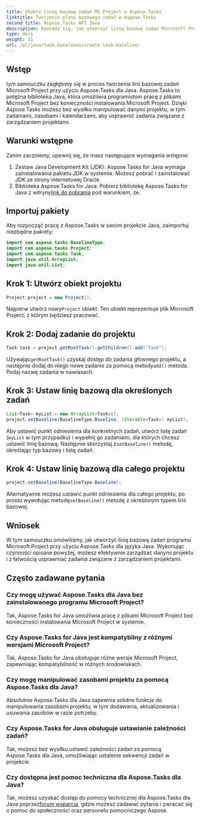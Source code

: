 ```yaml
---
title: Utwórz linię bazową zadań MS Project w Aspose.Tasks
linktitle: Tworzenie planu bazowego zadań w Aspose.Tasks
second_title: Aspose.Tasks API Java
description: Dowiedz się, jak utworzyć linię bazową zadań Microsoft Project w Javie przy użyciu Aspose.Tasks, potężnej biblioteki do łatwego zarządzania danymi projektu.
type: docs
weight: 11
url: /pl/java/task-baselines/create-task-baseline/
---
```

## Wstęp
tym samouczku zagłębimy się w proces tworzenia linii bazowej zadań Microsoft Project przy użyciu Aspose.Tasks dla Java. Aspose.Tasks to potężna biblioteka Java, która umożliwia programistom pracę z plikami Microsoft Project bez konieczności instalowania Microsoft Project. Dzięki Aspose.Tasks możesz bez wysiłku manipulować danymi projektu, w tym zadaniami, zasobami i kalendarzami, aby usprawnić zadania związane z zarządzaniem projektami.
## Warunki wstępne
Zanim zaczniemy, upewnij się, że masz następujące wymagania wstępne:
1. Zestaw Java Development Kit (JDK): Aspose.Tasks for Java wymaga zainstalowania pakietu JDK w systemie. Możesz pobrać i zainstalować JDK ze strony internetowej Oracle.
2.  Biblioteka Aspose.Tasks for Java: Pobierz bibliotekę Aspose.Tasks for Java z witryny[link do pobrania](https://releases.aspose.com/tasks/java/) pod warunkiem, że.

## Importuj pakiety
Aby rozpocząć pracę z Aspose.Tasks w swoim projekcie Java, zaimportuj niezbędne pakiety:
```java
import com.aspose.tasks.BaselineType;
import com.aspose.tasks.Project;
import com.aspose.tasks.Task;
import java.util.ArrayList;
import java.util.List;
```

## Krok 1: Utwórz obiekt projektu
```java
Project project = new Project();
```
 Najpierw utwórz nowy`Project` obiekt. Ten obiekt reprezentuje plik Microsoft Project, z którym będziesz pracować.
## Krok 2: Dodaj zadanie do projektu
```java
Task task = project.getRootTask().getChildren().add("Task");
```
 Używając`getRootTask()` uzyskaj dostęp do zadania głównego projektu, a następnie dodaj do niego nowe zadanie za pomocą metody`add()` metoda. Podaj nazwę zadania w nawiasach.
## Krok 3: Ustaw linię bazową dla określonych zadań
```java
List<Task> myList = new ArrayList<Task>();
project.setBaseline(BaselineType.Baseline, (Iterable<Task>) myList);
```
Aby ustawić punkt odniesienia dla konkretnych zadań, utwórz listę zadań (`myList` w tym przypadku) i wypełnij go zadaniami, dla których chcesz ustawić linię bazową. Następnie skorzystaj z`setBaseline()` metodę, określając typ bazowy i listę zadań.
## Krok 4: Ustaw linię bazową dla całego projektu
```java
project.setBaseline(BaselineType.Baseline);
```
 Alternatywnie możesz ustawić punkt odniesienia dla całego projektu, po prostu wywołując metodę`setBaseline()` metodę z określonym typem linii bazowej.

## Wniosek
W tym samouczku omówiliśmy, jak utworzyć linię bazową zadań programu Microsoft Project przy użyciu Aspose.Tasks dla języka Java. Wykonując czynności opisane powyżej, możesz efektywnie zarządzać danymi projektu i z łatwością usprawniać zadania związane z zarządzaniem projektami.
## Często zadawane pytania
### Czy mogę używać Aspose.Tasks dla Java bez zainstalowanego programu Microsoft Project?
Tak, Aspose.Tasks for Java umożliwia pracę z plikami Microsoft Project bez konieczności instalowania Microsoft Project w systemie.
### Czy Aspose.Tasks for Java jest kompatybilny z różnymi wersjami Microsoft Project?
Tak, Aspose.Tasks for Java obsługuje różne wersje Microsoft Project, zapewniając kompatybilność w różnych środowiskach.
### Czy mogę manipulować zasobami projektu za pomocą Aspose.Tasks dla Java?
Absolutnie Aspose.Tasks dla Java zapewnia solidne funkcje do manipulowania zasobami projektu, w tym dodawania, aktualizowania i usuwania zasobów w razie potrzeby.
### Czy Aspose.Tasks for Java obsługuje ustawianie zależności zadań?
Tak, możesz bez wysiłku ustawić zależności zadań za pomocą Aspose.Tasks dla Java, umożliwiając ustalenie sekwencji zadań w projekcie.
### Czy dostępna jest pomoc techniczna dla Aspose.Tasks dla Java?
 Tak, możesz uzyskać dostęp do pomocy technicznej dla Aspose.Tasks dla Java poprzez[forum wsparcia](https://forum.aspose.com/c/tasks/15), gdzie możesz zadawać pytania i zwracać się o pomoc do społeczności oraz personelu pomocniczego Aspose.
